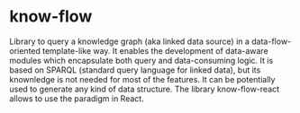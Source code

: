 # know-flow
Library to query a knowledge graph (aka linked data source) in a data-flow-oriented
template-like way.
It enables the development of data-aware modules which encapsulate both query and data-consuming logic. 
It is based on SPARQL (standard query language for linked data), but its knownledge is not needed for most of the features.
It can be potentially used to generate any kind of data structure. 
The library know-flow-react allows to use the paradigm in React.


